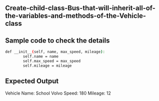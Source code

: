## Create-child-class-Bus-that-will-inherit-all-of-the-variables-and-methods-of-the-Vehicle-class
## Sample code to check the details 
```sh
def __init__(self, name, max_speed, mileage):
        self.name = name
        self.max_speed = max_speed
        self.mileage = mileage

```
## Expected Output
Vehicle Name: School Volvo Speed: 180 Mileage: 12
